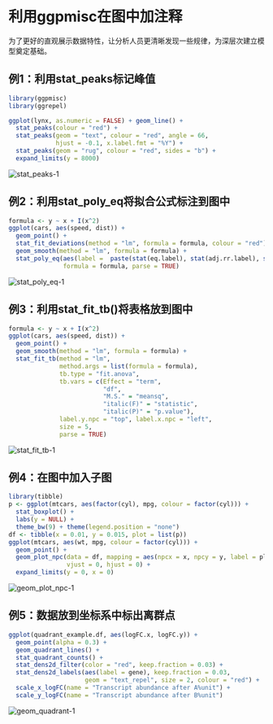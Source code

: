 利用ggpmisc在图中加注释
================

为了更好的直观展示数据特性，让分析人员更清晰发现一些规律，为深层次建立模型奠定基础。

## 例1：利用stat\_peaks标记峰值

``` r
library(ggpmisc)
library(ggrepel)

ggplot(lynx, as.numeric = FALSE) + geom_line() +
  stat_peaks(colour = "red") +
  stat_peaks(geom = "text", colour = "red", angle = 66,
             hjust = -0.1, x.label.fmt = "%Y") +
  stat_peaks(geom = "rug", colour = "red", sides = "b") +
  expand_limits(y = 8000)
```

![stat_peaks-1](https://github.com/yuan1615/R-Visualization/tree/master/04%20拟合曲线突出显示/stat_peaks-1.png)

## 例2：利用stat\_poly\_eq将拟合公式标注到图中

``` r
formula <- y ~ x + I(x^2)
ggplot(cars, aes(speed, dist)) +
  geom_point() +
  stat_fit_deviations(method = "lm", formula = formula, colour = "red") +
  geom_smooth(method = "lm", formula = formula) +
  stat_poly_eq(aes(label =  paste(stat(eq.label), stat(adj.rr.label), stat(AIC.label), sep = "*\", \"*")),
               formula = formula, parse = TRUE)
```

![stat_poly_eq-1](https://github.com/yuan1615/R-Visualization/tree/master/04%20拟合曲线突出显示/stat_poly_eq-1.png)

## 例3：利用stat\_fit\_tb()将表格放到图中

``` r
formula <- y ~ x + I(x^2)
ggplot(cars, aes(speed, dist)) +
  geom_point() +
  geom_smooth(method = "lm", formula = formula) +
  stat_fit_tb(method = "lm",
              method.args = list(formula = formula),
              tb.type = "fit.anova",
              tb.vars = c(Effect = "term",
                          "df",
                          "M.S." = "meansq",
                          "italic(F)" = "statistic",
                          "italic(P)" = "p.value"),
              label.y.npc = "top", label.x.npc = "left",
              size = 5,
              parse = TRUE)
```

![stat_fit_tb-1](https://github.com/yuan1615/R-Visualization/tree/master/04%20拟合曲线突出显示/stat_fit_tb-1.png)

## 例4：在图中加入子图

``` r
library(tibble)
p <- ggplot(mtcars, aes(factor(cyl), mpg, colour = factor(cyl))) +
  stat_boxplot() +
  labs(y = NULL) +
  theme_bw(9) + theme(legend.position = "none")
df <- tibble(x = 0.01, y = 0.015, plot = list(p))
ggplot(mtcars, aes(wt, mpg, colour = factor(cyl))) +
  geom_point() +
  geom_plot_npc(data = df, mapping = aes(npcx = x, npcy = y, label = plot),
                vjust = 0, hjust = 0) +
  expand_limits(y = 0, x = 0)
```

![geom_plot_npc-1](https://github.com/yuan1615/R-Visualization/tree/master/04%20拟合曲线突出显示/geom_plot_npc-1.png)

## 例5：数据放到坐标系中标出离群点

``` r
ggplot(quadrant_example.df, aes(logFC.x, logFC.y)) +
  geom_point(alpha = 0.3) +
  geom_quadrant_lines() +
  stat_quadrant_counts() +
  stat_dens2d_filter(color = "red", keep.fraction = 0.03) +
  stat_dens2d_labels(aes(label = gene), keep.fraction = 0.03,
                     geom = "text_repel", size = 2, colour = "red") +
  scale_x_logFC(name = "Transcript abundance after A%unit") +
  scale_y_logFC(name = "Transcript abundance after B%unit")
```

![geom_quadrant-1](https://github.com/yuan1615/R-Visualization/tree/master/04%20拟合曲线突出显示/geom_quadrant-1.png)
